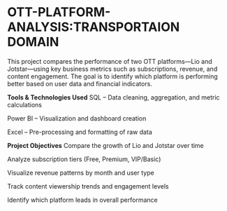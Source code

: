 # OTT-PLATFORM-ANALYSIS:TRANSPORTAION DOMAIN
This project compares the performance of two OTT platforms—Lio and Jotstar—using key business metrics such as subscriptions, revenue, and content engagement. The goal is to identify which platform is performing better based on user data and financial indicators.

**Tools & Technologies Used**
SQL – Data cleaning, aggregation, and metric calculations

Power BI – Visualization and dashboard creation

Excel – Pre-processing and formatting of raw data

**Project Objectives**
Compare the growth of Lio and Jotstar over time

Analyze subscription tiers (Free, Premium, VIP/Basic)

Visualize revenue patterns by month and user type

Track content viewership trends and engagement levels

Identify which platform leads in overall performance
